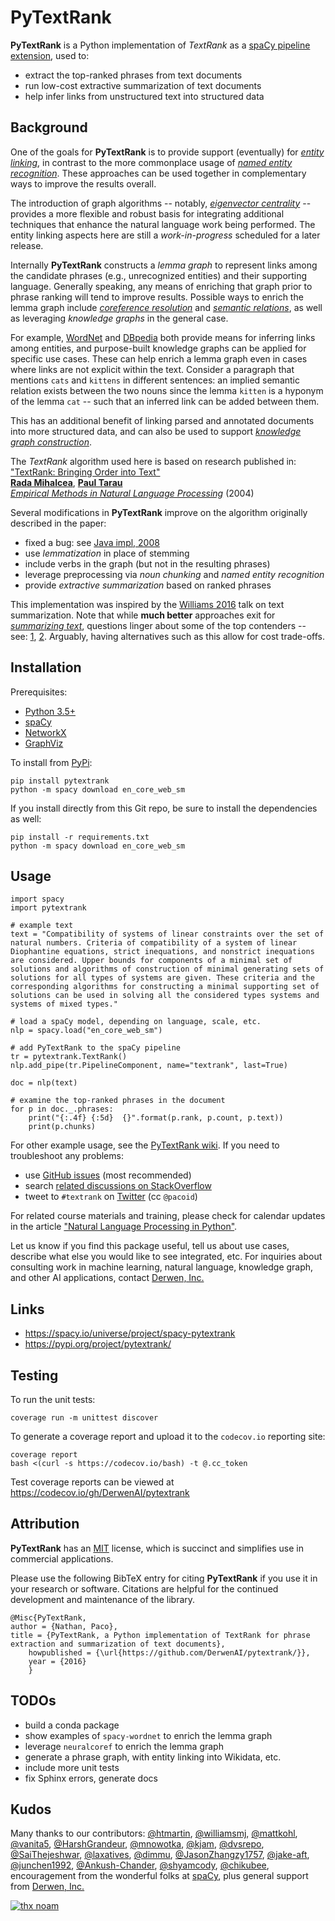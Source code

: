 # PyTextRank

**PyTextRank** is a Python implementation of *TextRank* as a
[spaCy pipeline extension](https://spacy.io/universe/project/spacy-pytextrank),
used to:

  - extract the top-ranked phrases from text documents
  - run low-cost extractive summarization of text documents
  - help infer links from unstructured text into structured data

## Background

One of the goals for **PyTextRank** is to provide support (eventually) for
[*entity linking*](http://nlpprogress.com/english/entity_linking.html),
in contrast to the more commonplace usage of
[*named entity recognition*](http://nlpprogress.com/english/named_entity_recognition.html).
These approaches can be used together in complementary ways to improve
the results overall.

The introduction of graph algorithms -- notably,
[*eigenvector centrality*](https://demonstrations.wolfram.com/NetworkCentralityUsingEigenvectors/)
-- provides a more flexible and robust basis for integrating additional
techniques that enhance the natural language work being performed.
The entity linking aspects here are still a *work-in-progress* scheduled 
for a later release.

Internally **PyTextRank** constructs a *lemma graph* to represent links
among the candidate phrases (e.g., unrecognized entities) and their
supporting language.
Generally speaking, any means of enriching that graph prior to phrase
ranking will tend to improve results.
Possible ways to enrich the lemma graph include
[*coreference resolution*](http://nlpprogress.com/english/coreference_resolution.html)
and
[*semantic relations*](https://en.wikipedia.org/wiki/Hyponymy_and_hypernymy),
as well as leveraging *knowledge graphs* in the general case.

For example,
[WordNet](https://spacy.io/universe/project/spacy-wordnet)
and
[DBpedia](https://wiki.dbpedia.org/)
both provide means for inferring links among entities, and purpose-built knowledge
graphs can be applied for specific use cases.
These can help enrich a lemma graph even in cases where links are not explicit 
within the text.
Consider a paragraph that mentions `cats` and `kittens` in different sentences: 
an implied semantic relation exists between the two nouns since the lemma `kitten` 
is a hyponym of the lemma `cat` -- such that an inferred link can be added 
between them.

This has an additional benefit of linking parsed and annotated documents
into more structured data, and can also be used to support
[*knowledge graph construction*](https://www.akbc.ws/).

The *TextRank* algorithm used here is based on research published in:  
["TextRank: Bringing Order into Text"](https://web.eecs.umich.edu/~mihalcea/papers/mihalcea.emnlp04.pdf)  
[**Rada Mihalcea**](https://web.eecs.umich.edu/~mihalcea/), 
[**Paul Tarau**](https://www.cse.unt.edu/~tarau/)  
[*Empirical Methods in Natural Language Processing*](https://www.researchgate.net/publication/200044196_TextRank_Bringing_Order_into_Texts) (2004)

Several modifications in **PyTextRank** improve on the algorithm originally
described in the paper:

  - fixed a bug: see [Java impl, 2008](https://github.com/ceteri/textrank)
  - use *lemmatization* in place of stemming
  - include verbs in the graph (but not in the resulting phrases)
  - leverage preprocessing via *noun chunking* and *named entity recognition*
  - provide *extractive summarization* based on ranked phrases

This implementation was inspired by the
[Williams 2016](http://mike.place/2016/summarization/)
talk on text summarization.
Note that while **much better** approaches exit for
[*summarizing text*](http://nlpprogress.com/english/summarization.html),
questions linger about some of the top contenders -- see:
[1](https://arxiv.org/abs/1909.03004),
[2](https://arxiv.org/abs/1906.02243).
Arguably, having alternatives such as this allow for cost trade-offs.


## Installation

Prerequisites:

- [Python 3.5+](https://www.python.org/downloads/)
- [spaCy](https://spacy.io/docs/usage/)
- [NetworkX](http://networkx.readthedocs.io/)
- [GraphViz](https://graphviz.readthedocs.io/)

To install from [PyPi](https://pypi.python.org/pypi/pytextrank):

```
pip install pytextrank
python -m spacy download en_core_web_sm
```

If you install directly from this Git repo, be sure to install the dependencies
as well:

```
pip install -r requirements.txt
python -m spacy download en_core_web_sm
```


## Usage

```
import spacy
import pytextrank

# example text
text = "Compatibility of systems of linear constraints over the set of natural numbers. Criteria of compatibility of a system of linear Diophantine equations, strict inequations, and nonstrict inequations are considered. Upper bounds for components of a minimal set of solutions and algorithms of construction of minimal generating sets of solutions for all types of systems are given. These criteria and the corresponding algorithms for constructing a minimal supporting set of solutions can be used in solving all the considered types systems and systems of mixed types."

# load a spaCy model, depending on language, scale, etc.
nlp = spacy.load("en_core_web_sm")

# add PyTextRank to the spaCy pipeline
tr = pytextrank.TextRank()
nlp.add_pipe(tr.PipelineComponent, name="textrank", last=True)

doc = nlp(text)

# examine the top-ranked phrases in the document
for p in doc._.phrases:
    print("{:.4f} {:5d}  {}".format(p.rank, p.count, p.text))
    print(p.chunks)
```

For other example usage, see the 
[PyTextRank wiki](https://github.com/DerwenAI/pytextrank/wiki).
If you need to troubleshoot any problems:

  - use [GitHub issues](https://github.com/DerwenAI/pytextrank/issues) (most recommended)
  - search [related discussions on StackOverflow](https://stackoverflow.com/search?q=pytextrank)
  - tweet to `#textrank` on [Twitter](https://twitter.com/search?q=%23textrank) (cc `@pacoid`)

For related course materials and training, please check for calendar updates in the article
["Natural Language Processing in Python"](https://medium.com/derwen/natural-language-processing-in-python-832b0a99791b).

Let us know if you find this package useful, tell us about use cases, 
describe what else you would like to see integrated, etc.
For inquiries about consulting work in machine learning, natural language,
knowledge graph, and other AI applications, contact 
[Derwen, Inc.](https://derwen.ai/contact)


## Links

  - https://spacy.io/universe/project/spacy-pytextrank
  - https://pypi.org/project/pytextrank/


## Testing

To run the unit tests:

```
coverage run -m unittest discover
```

To generate a coverage report and upload it to the `codecov.io`
reporting site:

```
coverage report
bash <(curl -s https://codecov.io/bash) -t @.cc_token
```

Test coverage reports can be viewed at
<https://codecov.io/gh/DerwenAI/pytextrank>


## Attribution

**PyTextRank** has an [MIT](https://spdx.org/licenses/MIT.html) license,
which is succinct and simplifies use in commercial applications.

Please use the following BibTeX entry for citing **PyTextRank** if you use it in your research or software.
Citations are helpful for the continued development and maintenance of the library.

```
@Misc{PyTextRank,
author = {Nathan, Paco},
title = {PyTextRank, a Python implementation of TextRank for phrase extraction and summarization of text documents},
    howpublished = {\url{https://github.com/DerwenAI/pytextrank/}},
    year = {2016}
    }
```


## TODOs

  - build a conda package
  - show examples of `spacy-wordnet` to enrich the lemma graph
  - leverage `neuralcoref` to enrich the lemma graph
  - generate a phrase graph, with entity linking into Wikidata, etc.
  - include more unit tests
  - fix Sphinx errors, generate docs


## Kudos

Many thanks to our contributors:
[@htmartin](https://github.com/htmartin),
[@williamsmj](https://github.com/williamsmj/),
[@mattkohl](https://github.com/mattkohl),
[@vanita5](https://github.com/vanita5),
[@HarshGrandeur](https://github.com/HarshGrandeur),
[@mnowotka](https://github.com/mnowotka),
[@kjam](https://github.com/kjam),
[@dvsrepo](https://github.com/dvsrepo),
[@SaiThejeshwar](https://github.com/SaiThejeshwar),
[@laxatives](https://github.com/laxatives),
[@dimmu](https://github.com/dimmu), 
[@JasonZhangzy1757](https://github.com/JasonZhangzy1757), 
[@jake-aft](https://github.com/jake-aft),
[@junchen1992](https://github.com/junchen1992),
[@Ankush-Chander](https://github.com/Ankush-Chander),
[@shyamcody](https://github.com/shyamcody),
[@chikubee](https://github.com/chikubee),
encouragement from the wonderful folks at [spaCy](https://github.com/explosion/spaCy),
plus general support from [Derwen, Inc.](https://derwen.ai/)

[![thx noam](https://github.com/DerwenAI/pytextrank/blob/master/docs/noam.jpg)](https://memegenerator.net/img/instances/66942896.jpg)
